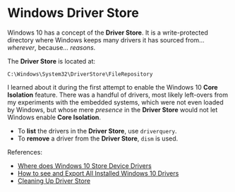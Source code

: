 # Windows Driver Store

Windows 10 has a concept of the **Driver Store**. It is a write-protected directory where Windows keeps many drivers it has sourced from&hellip; *wherever*, because&hellip; *reasons*.

The **Driver Store** is located at:

```Shell
C:\Windows\System32\DriverStore\FileRepository
```

I learned about it during the first attempt to enable the Windows 10 **Core Isolation** feature. There was a handful of drivers, most likely left-overs from my experiments with the embedded systems, which were not even loaded by Windows, but whose mere *presence* in the **Driver Store** would not let Windows enable **Core Isolation**.


* To **list** the drivers in the **Driver Store**, use `driverquery`.
* To **remove** a driver from the **Driver Store**, `dism` is used.


References:

* [Where does Windows 10 Store Device Drivers][1]
* [How to see and Export All Installed Windows 10 Drivers][2]
* [Cleaning Up Driver Store][3]

[1]: https://www.faceofit.com/where-does-windows-10-store-device-drivers/
[2]: https://www.faceofit.com/how-to-see-and-export-all-installed-windows-10-drivers/
[3]: https://medium.com/@iced_burn/clean-filerepository-folder-in-driverstore-windows-10-622d3c79f58b